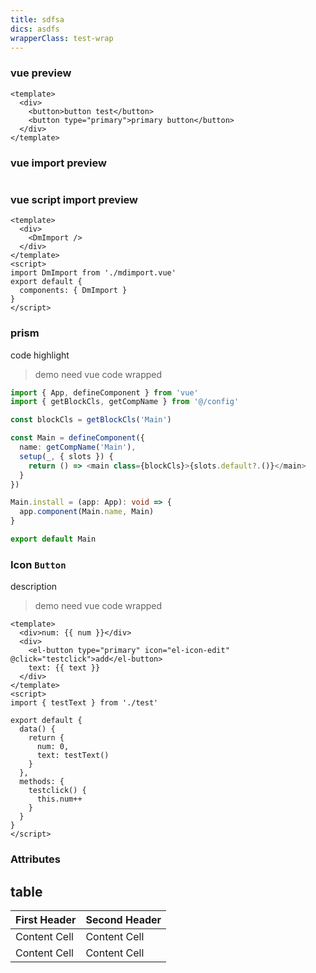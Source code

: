 ```yaml
---
title: sdfsa
dics: asdfs
wrapperClass: test-wrap
---
```


### vue preview

```vue demo
<template>
  <div>
    <button>button test</button>
    <button type="primary">primary button</button>
  </div>
</template>
```

### vue import preview

```vue demo src="./test.vue"

```

### vue script import preview

```vue demo
<template>
  <div>
    <DmImport />
  </div>
</template>
<script>
import DmImport from './mdimport.vue'
export default {
  components: { DmImport }
}
</script>
```

### prism

code highlight

> demo need vue code wrapped

```typescript
import { App, defineComponent } from 'vue'
import { getBlockCls, getCompName } from '@/config'

const blockCls = getBlockCls('Main')

const Main = defineComponent({
  name: getCompName('Main'),
  setup(_, { slots }) {
    return () => <main class={blockCls}>{slots.default?.()}</main>
  }
})

Main.install = (app: App): void => {
  app.component(Main.name, Main)
}

export default Main
```

### Icon `Button`

description

> demo need vue code wrapped

```vue demo
<template>
  <div>num: {{ num }}</div>
  <div>
    <el-button type="primary" icon="el-icon-edit" @click="testclick">add</el-button>
    text: {{ text }}
  </div>
</template>
<script>
import { testText } from './test'

export default {
  data() {
    return {
      num: 0,
      text: testText()
    }
  },
  methods: {
    testclick() {
      this.num++
    }
  }
}
</script>
```

### Attributes

## table

| First Header | Second Header |
| ------------ | ------------- |
| Content Cell | Content Cell  |
| Content Cell | Content Cell  |
